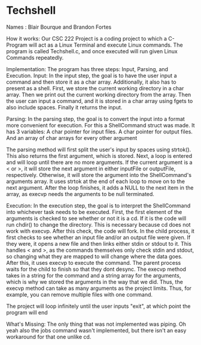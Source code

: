 # Techshell

Names : Blair Bourque and Brandon Fortes

How it works:
Our CSC 222 Project is a coding project to which a C-Program will act as a Linux Terminal and execute Linux commands.
 The program is called Techshell.c, and once executed will run given Linux Commands repeatedly. 

Implementation:
The program has three steps: Input, Parsing, and Execution. 
Input:
    In the input step, the goal is to have the user input a command and then store it as a char array.
    Additionally, it also has to present as a shell.
    First, we store the current working directory in a char array.
    Then we print out the current working directory from the array.
    Then the user can input a command, and it is stored in a char array using fgets to also include spaces.
    Finally it returns the input.

Parsing:
    In the parsing step, the goal is to convert the input into a format more convenient for execution.
    For this a ShellCommand struct was made. It has 3 variables: 
        A char pointer for input files.
        A char pointer for output files.
        And an array of char arrays for every other argument
    
   The parsing method will first split the user's input by spaces using strtok().
   This also returns the first argument, which is stored.
   Next, a loop is entered and will loop until there are no more arguments.
   If the current argument is a < or >, it will store the next argument in either inputFile or outputFile, respectively.
   Otherwise, it will store the argument into the ShellCommand's arguments array.
   It uses strtok at the end of each loop to move on to the next argument.
   After the loop finishes, it adds a NULL to the next item in the array, as execvp needs the arguments to be null terminated.

Execution:
    In the execution step, the goal is to interpret the ShellCommand into whichever task needs to be executed.
    First, the first element of the arguments is checked to see whether or not it is a cd.
    If it is the code will run chdir() to change the directory.
    This is necessary because cd does not work with execvp.
    After this check, the code will fork.
    In the child process, it first checks to see whether an input file and/or an output file were given.
    If they were, it opens a new file and then links either stdin or stdout to it.
    This handles < and >, as the commands themselves only check stdin and stdout, so changing what they are mapped to will change where the data goes.
    After this, it uses execvp to execute the command. The parent process waits for the child to finish so that they dont desync.
    The execvp method takes in a string for the command and a string array for the arguments, which is why we stored the arguments in the way that we did.
    Thus, the execvp method can take as many arguments as the project limits. Thus, for example, you can remove multiple files with one command.

The project will loop infinitely until the user inputs "exit", at which point the program will end

What's Missing:
The only thing that was not implemented was piping.
Oh yeah also the jobs command wasn't implemented, but there isn't an easy workaround for that one unlike cd.
